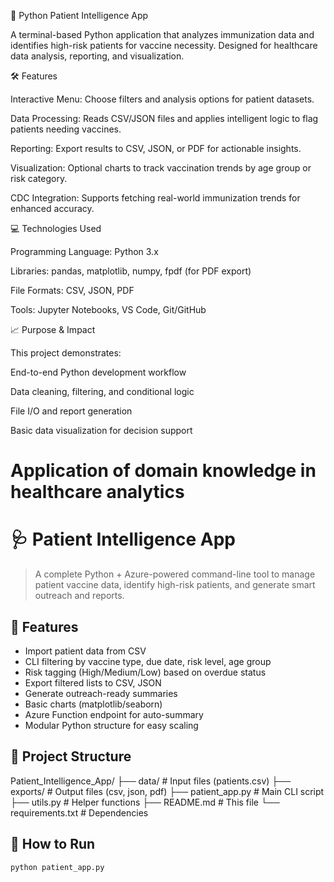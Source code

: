💉 Python Patient Intelligence App

A terminal-based Python application that analyzes immunization data and identifies high-risk patients for vaccine necessity. Designed for healthcare data analysis, reporting, and visualization.

🛠️ Features

Interactive Menu: Choose filters and analysis options for patient datasets.

Data Processing: Reads CSV/JSON files and applies intelligent logic to flag patients needing vaccines.

Reporting: Export results to CSV, JSON, or PDF for actionable insights.

Visualization: Optional charts to track vaccination trends by age group or risk category.

CDC Integration: Supports fetching real-world immunization trends for enhanced accuracy.

💻 Technologies Used

Programming Language: Python 3.x

Libraries: pandas, matplotlib, numpy, fpdf (for PDF export)

File Formats: CSV, JSON, PDF

Tools: Jupyter Notebooks, VS Code, Git/GitHub

📈 Purpose & Impact

This project demonstrates:

End-to-end Python development workflow

Data cleaning, filtering, and conditional logic

File I/O and report generation

Basic data visualization for decision support

Application of domain knowledge in healthcare analytics
=======
# 🩺 Patient Intelligence App

> A complete Python + Azure-powered command-line tool to manage patient vaccine data, identify high-risk patients, and generate smart outreach and reports.

## 🧠 Features

- Import patient data from CSV
- CLI filtering by vaccine type, due date, risk level, age group
- Risk tagging (High/Medium/Low) based on overdue status
- Export filtered lists to CSV, JSON 
- Generate outreach-ready summaries
- Basic charts (matplotlib/seaborn)
- Azure Function endpoint for auto-summary
- Modular Python structure for easy scaling

## 📁 Project Structure

Patient_Intelligence_App/
├── data/ # Input files (patients.csv)
├── exports/ # Output files (csv, json, pdf)
├── patient_app.py # Main CLI script
├── utils.py # Helper functions 
├── README.md # This file
└── requirements.txt # Dependencies


## 🚀 How to Run

```bash
python patient_app.py
